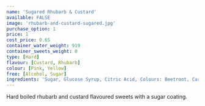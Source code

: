```yaml
---
name: 'Sugared Rhubarb & Custard'
available: FALSE
image: 'rhubarb-and-custard-sugared.jpg'
purchase_option: 1
price: 1
cost_price: 0.65
container_water_weight: 919
container_sweets_weight: 0
type: [Hard]
flavour: [Custard, Rhubarb]
colour: [Pink, Yellow]
free: [Alcohol, Sugar]
ingredients: 'Sugar, Glucose Syrup, Citric Acid, Colours: Beetroot, Carotene'
---
```

Hard boiled rhubarb and custard flavoured sweets with a sugar coating.